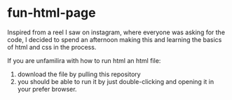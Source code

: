 # fun-html-page
Inspired from a reel I saw on instagram, where everyone was asking for the code, I decided to spend an afternoon making this and learning the basics of html and css in the process.

If you are unfamilira with how to run html an html file:
1. download the file by pulling this repository
2. you should be able to run it by just double-clicking and opening it in your prefer browser.
